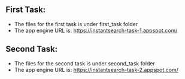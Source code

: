 ## First Task:
- The files for the first task is under first_task folder 
- The app engine URL is: https://instantsearch-task-1.appspot.com/


## Second Task:
- The files for the second task is under second_task folder
- The app engine URL is: https://instantsearch-task-2.appspot.com/
